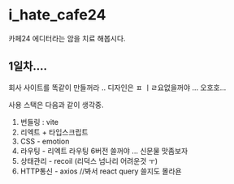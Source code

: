 # i_hate_cafe24
카페24 에디터라는 암을 치료 해봅시다. 


## 1일차....
회사 사이트를 똑같이 만들꺼라 .. 디자인은 ㅍ ㅣㄹ요없을꺼야 ... 오호호...

사용 스택은 다음과 같이 생각중.
1. 번들링 : vite
2. 리엑트 + 타입스크립트
3. CSS - emotion
4. 라우팅 - 리엑트 라우팅 6버전 쓸꺼야 ... 신문물 맛좀보자
5. 상태관리 - recoil  (리덕스 넘나리 어려운것 ㅜ)
6. HTTP통신 - axios //봐서 react query 쓸지도 몰라욘


